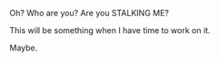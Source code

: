 Oh? Who are you? Are you STALKING ME?

This will be something when I have time to work on it.

Maybe.
